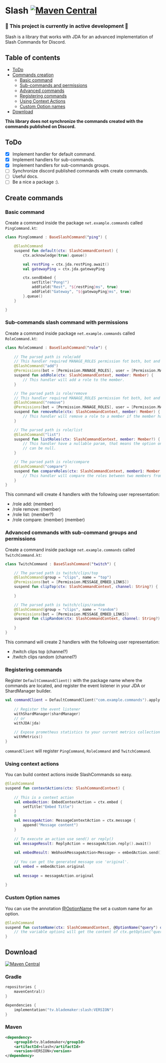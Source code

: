 [maven-central-shield]: https://img.shields.io/maven-central/v/tv.blademaker/slash?color=blue
[maven-central]: https://search.maven.org/artifact/tv.blademaker/slash

# Slash [![Maven Central][maven-central-shield]][maven-central]
### 🚧 This project is currently in active development 🚧
Slash is a library that works with JDA for an advanced implementation of Slash Commands for Discord.


## Table of contents
- [ToDo](#todo)
- [Commands creation](#create-commands)
    - [Basic command](#basic-command)
    - [Sub-commands and permissions](#sub-commands-slash-command-with-permissions)
    - [Advanced commands](#advanced-commands-with-sub-command-groups-and-permissions)
    - [Registering commands](#registering-commands)
    - [Using Context Actions](#using-context-actions)
    - [Custom Option names](#custom-option-names)
- [Download](#download)

**This library does not synchronize the commands created with the commands published on Discord.**

## ToDo
- [x] Implement handler for default command.
- [x] Implement handlers for sub-commands.
- [x] Implement handlers for sub-commands groups.
- [ ] Synchronize discord published commands with create commands.
- [ ] Useful docs.
- [ ] Be a nice a package :).

## Create commands

### Basic command
Create a command inside the package ``net.example.commands`` called ``PingCommand.kt``:

```kotlin
class PingCommand : BaseSlashCommand("ping") {

    @SlashCommand
    suspend fun default(ctx: SlashCommandContext) {
        ctx.acknowledge(true).queue()

        val restPing = ctx.jda.restPing.await()
        val gatewayPing = ctx.jda.gatewayPing

        ctx.sendEmbed {
            setTitle("Pong!")
            addField("Rest", "${restPing}ms", true)
            addField("Gateway", "${gatewayPing}ms", true)
        }.queue()
    }

}
```

### Sub-commands slash command with permissions
Create a command inside package ``net.example.commands`` called ``RoleCommand.kt``:

```kotlin
class RoleCommand : BaseSlashCommand("role") {
    
    // The parsed path is role/add
    // This handler required MANAGE_ROLES permission fot both, bot and user who execute the command.
    @SlashCommand("add")
    @Permissions(bot = [Permission.MANAGE_ROLES], user = [Permission.MANAGE_ROLES])
    suspend fun addRole(ctx: SlashCommandContext, member: Member) {
        // This handler will add a role to the member.
    }

    // The parsed path is role/remove
    // This handler required MANAGE_ROLES permission fot both, bot and user who execute the command.
    @SlashCommand("remove")
    @Permissions(bot = [Permission.MANAGE_ROLES], user = [Permission.MANAGE_ROLES])
    suspend fun removeRole(ctx: SlashCommandContext, member: Member) {
        // This handler will remove a role to a member if the member have the role.
    }

    // The parsed path is role/list
    @SlashCommand("list")
    suspend fun listRoles(ctx: SlashCommandContext, member: Member?) {
        // This handler have a nullable param, that means the option on the command event
        // can be null.
    }

    // The parsed path is role/compare
    @SlashCommand("compare")
    suspend fun compareRoles(ctx: SlashCommandContext, member1: Member, member2: Member) {
        // This handler will compare the roles between two members from the guild.
    }
}
```

This command will create 4 handlers with the following user representation:
- /role add: (member)
- /role remove: (member)
- /role list: (member?)
- /role compare: (member) (member)

### Advanced commands with sub-command groups and permissions
Create a command inside package ``net.example.commands`` called ``TwitchCommand.kt``:

```kotlin
class TwitchCommand : BaseSlashCommand("twitch") {

    // The parsed path is twitch/clips/top
    @SlashCommand(group = "clips", name = "top")
    @Permissions(bot = [Permission.MESSAGE_EMBED_LINKS])
    suspend fun clipTop(ctx: SlashCommandContext, channel: String?) {
        
    }

    // The parsed path is twitch/clips/random
    @SlashCommand(group = "clips", name = "random")
    @Permissions(bot = [Permission.MESSAGE_EMBED_LINKS])
    suspend fun clipRandom(ctx: SlashCommandContext, channel: String?) {
        
    }
}
```
This command will create 2 handlers with the following user representation:
- /twitch clips top (channel?)
- /twitch clips random (channel?)

### Registering commands
Register ``DefaultCommandClient()`` with the package name where the commands are located, and register
the event listener in your JDA or ShardManager builder.

```kotlin
val commandClient = DefaultCommandClient("com.example.commands").apply {
    
    // Register the event listener
    withShardManager(shardManager)
    // or
    withJDA(jda)
    
    // Expose prometheus statistics to your current metrics collection
    withMetrics()
}
```

``commandClient`` will register ``PingCommand``, ``RoleCommand`` and ``TwitchCommand``.

### Using context actions
You can build context actions inside SlashCommands so easy.
```kotlin
@SlashCommand
suspend fun contextActions(ctx: SlashCommandContext) {
    
    // This is a context action
    val embedAction: EmbedContextAction = ctx.embed {
        setTitle("Embed Title")
    }
    0
    val messageAction: MessageContextAction = ctx.message {
        append("Message content")
    }
    
    // To execute an action use send() or reply()
    val messageResult: ReplyAction = messageAction.reply().await()
    
    val embedResult: WebhookMessageAction<Message> = embedAction.send().await()
    
    // You can get the generated message use 'original'.
    val embed = embedAction.original
    
    val message = messageAction.original
    
}
```

### Custom Option names
You can use the annotation [@OptionName](src/main/kotlin/tv/blademaker/slash/api/annotations/OptionName.kt)
the set a custom name for an option.
```kotlin
@SlashCommand
suspend fun customName(ctx: SlashCommandContext, @OptionName("query") option1: String) {
    // the variable option1 will get the content of ctx.getOption("query")!
}
```

## Download
[![Maven Central][maven-central-shield]][maven-central]

### Gradle
```kotlin
repositories {
    mavenCentral()
}

dependencies {
    implementation("tv.blademaker:slash:VERSION")
}
```

### Maven
```xml
<dependency>
    <groupId>tv.blademaker</groupId>
    <artifactId>slash</artifactId>
    <version>VERSION</version>
</dependency>
        
```
